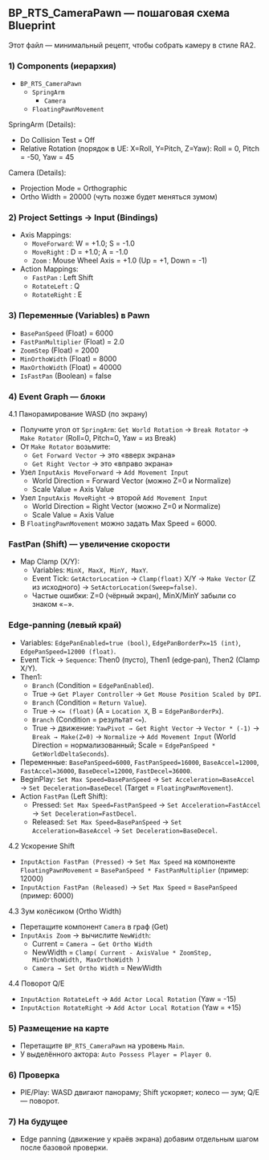 ## BP_RTS_CameraPawn — пошаговая схема Blueprint

Этот файл — минимальный рецепт, чтобы собрать камеру в стиле RA2.

### 1) Components (иерархия)
- `BP_RTS_CameraPawn`
  - `SpringArm`
    - `Camera`
  - `FloatingPawnMovement`

SpringArm (Details):
- Do Collision Test = Off
- Relative Rotation (порядок в UE: X=Roll, Y=Pitch, Z=Yaw): Roll = 0, Pitch = -50, Yaw = 45

Camera (Details):
- Projection Mode = Orthographic
- Ortho Width = 20000 (чуть позже будет меняться зумом)

### 2) Project Settings → Input (Bindings)
- Axis Mappings:
  - `MoveForward`: W = +1.0; S = -1.0
  - `MoveRight`  : D = +1.0; A = -1.0
  - `Zoom`       : Mouse Wheel Axis = +1.0 (Up = +1, Down = -1)
- Action Mappings:
  - `FastPan`     : Left Shift
  - `RotateLeft`  : Q
  - `RotateRight` : E

### 3) Переменные (Variables) в Pawn
- `BasePanSpeed` (Float) = 6000
- `FastPanMultiplier` (Float) = 2.0
- `ZoomStep` (Float) = 2000
- `MinOrthoWidth` (Float) = 8000
- `MaxOrthoWidth` (Float) = 40000
- `IsFastPan` (Boolean) = false

### 4) Event Graph — блоки

4.1 Панорамирование WASD (по экрану)
- Получите угол от `SpringArm`: `Get World Rotation` → `Break Rotator` → `Make Rotator` (Roll=0, Pitch=0, Yaw = из Break)
- От `Make Rotator` возьмите:
  - `Get Forward Vector` → это «вверх экрана»
  - `Get Right Vector` → это «вправо экрана»
- Узел `InputAxis MoveForward` → `Add Movement Input`
  - World Direction = Forward Vector (можно Z=0 и Normalize)
  - Scale Value = Axis Value
- Узел `InputAxis MoveRight` → второй `Add Movement Input`
  - World Direction = Right Vector (можно Z=0 и Normalize)
  - Scale Value = Axis Value
- В `FloatingPawnMovement` можно задать Max Speed = 6000.

### FastPan (Shift) — увеличение скорости
- Map Clamp (X/Y):
  - Variables: `MinX, MaxX, MinY, MaxY`.
  - Event Tick: `GetActorLocation` → `Clamp(float)` X/Y → `Make Vector` (Z из исходного) → `SetActorLocation(Sweep=false)`.
  - Частые ошибки: Z=0 (чёрный экран), MinX/MinY забыли со знаком «−».

### Edge‑panning (левый край)
- Variables: `EdgePanEnabled=true (bool)`, `EdgePanBorderPx=15 (int)`, `EdgePanSpeed=12000 (float)`.
- Event Tick → `Sequence`: Then0 (пусто), Then1 (edge‑pan), Then2 (Clamp X/Y).
- Then1:
  - `Branch` (Condition = `EdgePanEnabled`).
  - True → `Get Player Controller` → `Get Mouse Position Scaled by DPI`.
  - `Branch` (Condition = `Return Value`).
  - True → `<= (float)` (A = `Location X`, B = `EdgePanBorderPx`).
  - `Branch` (Condition = результат `<=`).
  - True → движение: `YawPivot → Get Right Vector` → `Vector * (-1)` → `Break → Make(Z=0)` → `Normalize` → `Add Movement Input` (World Direction = нормализованный; Scale = `EdgePanSpeed * GetWorldDeltaSeconds`).
- Переменные: `BasePanSpeed=6000`, `FastPanSpeed=16000`, `BaseAccel=12000`, `FastAccel=36000`, `BaseDecel=12000`, `FastDecel=36000`.
- BeginPlay: `Set Max Speed=BasePanSpeed` → `Set Acceleration=BaseAccel` → `Set Deceleration=BaseDecel` (Target = `FloatingPawnMovement`).
- Action `FastPan` (Left Shift):
  - Pressed: `Set Max Speed=FastPanSpeed` → `Set Acceleration=FastAccel` → `Set Deceleration=FastDecel`.
  - Released: `Set Max Speed=BasePanSpeed` → `Set Acceleration=BaseAccel` → `Set Deceleration=BaseDecel`.

4.2 Ускорение Shift
- `InputAction FastPan (Pressed)`  → `Set Max Speed` на компоненте `FloatingPawnMovement` = `BasePanSpeed * FastPanMultiplier` (пример: 12000)
- `InputAction FastPan (Released)` → `Set Max Speed` = `BasePanSpeed` (пример: 6000)

4.3 Зум колёсиком (Ortho Width)
- Перетащите компонент `Camera` в граф (Get)
- `InputAxis Zoom` → вычислите `NewWidth`:
  - Current = `Camera → Get Ortho Width`
  - NewWidth = `Clamp( Current - AxisValue * ZoomStep, MinOrthoWidth, MaxOrthoWidth )`
  - `Camera → Set Ortho Width` = NewWidth

4.4 Поворот Q/E
- `InputAction RotateLeft`  → `Add Actor Local Rotation` (Yaw = -15)
- `InputAction RotateRight` → `Add Actor Local Rotation` (Yaw = +15)

### 5) Размещение на карте
- Перетащите `BP_RTS_CameraPawn` на уровень `Main`.
- У выделённого актора: `Auto Possess Player = Player 0`.

### 6) Проверка
- PIE/Play: WASD двигают панораму; Shift ускоряет; колесо — зум; Q/E — поворот.

### 7) На будущее
- Edge panning (движение у краёв экрана) добавим отдельным шагом после базовой проверки.


